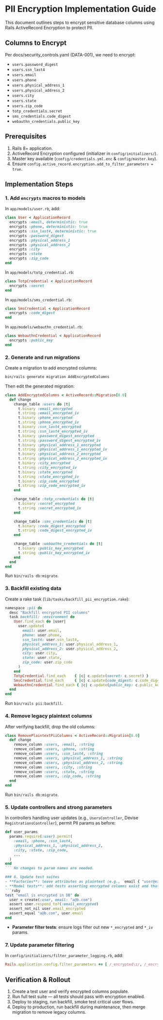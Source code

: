 # PII Encryption Implementation Guide

This document outlines steps to encrypt sensitive database columns using Rails ActiveRecord Encryption to protect PII.

## Columns to Encrypt
Per docs/security_controls.yaml (DATA-001), we need to encrypt:
- `users.password_digest`
- `users.ssn_last4`
- `users.email`
- `users.phone`
- `users.physical_address_1`
- `users.physical_address_2`
- `users.city`
- `users.state`
- `users.zip_code`
- `totp_credentials.secret`
- `sms_credentials.code_digest`
- `webauthn_credentials.public_key`

## Prerequisites
1. Rails 8+ application.
2. ActiveRecord Encryption configured (initializer in `config/initializers/`).
3. Master key available (`config/credentials.yml.enc` & `config/master.key`).
4. Ensure `config.active_record.encryption.add_to_filter_parameters = true`.

## Implementation Steps

### 1. Add `encrypts` macros to models
In `app/models/user.rb`, add:
```ruby
class User < ApplicationRecord
  encrypts :email, deterministic: true
  encrypts :phone, deterministic: true
  encrypts :ssn_last4, deterministic: true
  encrypts :password_digest
  encrypts :physical_address_1
  encrypts :physical_address_2
  encrypts :city
  encrypts :state
  encrypts :zip_code
end
```

In `app/models/totp_credential.rb`:
```ruby
class TotpCredential < ApplicationRecord
  encrypts :secret
end
```

In `app/models/sms_credential.rb`:
```ruby
class SmsCredential < ApplicationRecord
  encrypts :code_digest
end
```

In `app/models/webauthn_credential.rb`:
```ruby
class WebauthnCredential < ApplicationRecord
  encrypts :public_key
end
```

### 2. Generate and run migrations
Create a migration to add encrypted columns:
```bash
bin/rails generate migration AddEncryptedColumns
```
Then edit the generated migration:
```ruby
class AddEncryptedColumns < ActiveRecord::Migration[8.0]
  def change
    change_table :users do |t|
      t.binary :email_encrypted
      t.string :email_encrypted_iv
      t.binary :phone_encrypted
      t.string :phone_encrypted_iv
      t.binary :ssn_last4_encrypted
      t.string :ssn_last4_encrypted_iv
      t.binary :password_digest_encrypted
      t.string :password_digest_encrypted_iv
      t.binary :physical_address_1_encrypted
      t.string :physical_address_1_encrypted_iv
      t.binary :physical_address_2_encrypted
      t.string :physical_address_2_encrypted_iv
      t.binary :city_encrypted
      t.string :city_encrypted_iv
      t.binary :state_encrypted
      t.string :state_encrypted_iv
      t.binary :zip_code_encrypted
      t.string :zip_code_encrypted_iv
    end

    change_table :totp_credentials do |t|
      t.binary :secret_encrypted
      t.string :secret_encrypted_iv
    end

    change_table :sms_credentials do |t|
      t.binary :code_digest_encrypted
      t.string :code_digest_encrypted_iv
    end

    change_table :webauthn_credentials do |t|
      t.binary :public_key_encrypted
      t.string :public_key_encrypted_iv
    end
  end
end
```
Run `bin/rails db:migrate`.

### 3. Backfill existing data
Create a rake task (`lib/tasks/backfill_pii_encryption.rake`):
```ruby
namespace :pii do
  desc "Backfill encrypted PII columns"
  task backfill: :environment do
    User.find_each do |user|
      user.update(
        email: user.email,
        phone: user.phone,
        ssn_last4: user.ssn_last4,
        physical_address_1: user.physical_address_1,
        physical_address_2: user.physical_address_2,
        city: user.city,
        state: user.state,
        zip_code: user.zip_code
      )
    end
    TotpCredential.find_each    { |c| c.update(secret: c.secret) }
    SmsCredential.find_each     { |c| c.update(code_digest: c.code_digest) }
    WebauthnCredential.find_each { |c| c.update(public_key: c.public_key) }
  end
end
```
Run `bin/rails pii:backfill`.

### 4. Remove legacy plaintext columns
After verifying backfill, drop the old columns:
```ruby
class RemovePlaintextPiiColumns < ActiveRecord::Migration[8.0]
  def change
    remove_column :users, :email, :string
    remove_column :users, :phone, :string
    remove_column :users, :ssn_last4, :string
    remove_column :users, :physical_address_1, :string
    remove_column :users, :physical_address_2, :string
    remove_column :users, :city, :string
    remove_column :users, :state, :string
    remove_column :users, :zip_code, :string
  end
end
```
Run `bin/rails db:migrate`.

### 5. Update controllers and strong parameters
In controllers handling user updates (e.g., `UsersController`, Devise `RegistrationsController`), permit PII params as before:
```ruby
def user_params
  params.require(:user).permit(
    :email, :phone, :ssn_last4,
    :physical_address_1, :physical_address_2,
    :city, :state, :zip_code,
    ...
  )
end
``` No changes to param names are needed.

### 6. Update test suites
- **Factories**: leave attributes as plaintext (e.g., `email { "user@example.com" }`). Encryption runs automatically.
- **Model tests**: add tests asserting encrypted columns exist and that reading/writing works:
```ruby
test "email is encrypted in DB" do
  user = create(:user, email: "a@b.com")
  assert user.respond_to?(:email_encrypted)
  assert_not_nil user.email_encrypted
  assert_equal "a@b.com", user.email
end
```
- **Parameter filter tests**: ensure logs filter out new `*_encrypted` and `*_iv` params.

### 7. Update parameter filtering
In `config/initializers/filter_parameter_logging.rb`, add:
```ruby
Rails.application.config.filter_parameters += [ /_encrypted\z/, /_encrypted_iv\z/ ]
```

## Verification & Rollout
1. Create a test user and verify encrypted columns populate.
2. Run full test suite — all tests should pass with encryption enabled.
3. Deploy to staging, run backfill, smoke test critical user flows.
4. Deploy to production, run backfill during maintenance, then merge migration to remove legacy columns. 